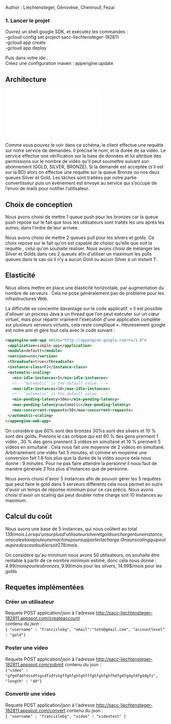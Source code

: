Author : Liechtensteger, Génovèse, Chennouf, Fezai

### 1. Lancer le projet

Ouvrez un shell google SDK, et exécutez les commandes :  
-gcloud config set project sacc-liechtensteger-182811  
-gcloud app create  
-gcloud app deploy  

Puis dans votre ide :  
Créez une configuration maven : appengine:update  



 ## Architecture
 
 ![pdf architecture du projet](/image/SACC.pdf)
 
Comme vous pouvez le voir dans ce schéma, le client effectue une requête sur notre service de demandes. Il précise le nom, et la durée de sa vidéo. Le service effectue une vérification sur la base de données et lui attribue des permissions sur le nombre de vidéo qu'il peut soumettre suivant son abonnement (GOLD, SILVER, BRONZE).
Si la demande est acceptée (s'il est sur la BD) alors on effectue une requête sur la queue Bronze ou nos deux queues Silver et Gold.
Les tâches sont traitées par notre partie convertisseur puis un événement est envoyé au service qui s’occupe de l’envoi de mails pour notifier l’utilisateur.

 ## Choix de conception 

Nous avons choisi de mettre 1 queue push pour les bronzes car la queue push repose sur le fait que tous les utilisateurs sont traités les uns après les autres, dans l’ordre de leur arrivée.

Nous avons choisi de mettre 2 queues pull pour les silvers et golds. Ce choix repose sur le fait qu'on est capable de choisir qu'elle que soit la requête , celui qu'on souhaite réaliser. Nous avons choisi de mélanger les Silver et Golds dans ces 2 queues afin d'utiliser un maximum les pulls queues dans le cas où il n'y a aucun Gold ou aucun Silver à un instant T.


 ## Elasticité
 
 Nous allons mettre en place une élasticité horizontale, par augmentation du nombre de serveurs . Cela ne pose généralement pas de problème pour les infrastructures Web.

La difficulté se concentre davantage sur le code applicatif. « Il est possible d'allouer un process Java à un thread que l’on peut exécuter sur un cœur virtuel, mais pour répartir vraiment l'exécution d'une application complète sur plusieurs serveurs virtuels, cela reste compliqué ». Heuresement google est notre ami et gère tout cela avec le code suivant : 

 ```xml
<appengine-web-app xmlns="http://appengine.google.com/ns/1.0">
  <application>simple-app</application>
  <module>default</module>
  <version>uno</version>
  <threadsafe>true</threadsafe>
  <instance-class>F2</instance-class>
  <automatic-scaling>
    <min-idle-instances>5</min-idle-instances>
    <!-- ‘automatic’ is the default value. -->
    <max-idle-instances>10</max-idle-instances>
    <!-- ‘automatic’ is the default value. -->
    <min-pending-latency>30ms</min-pending-latency>
    <max-pending-latency>automatic</max-pending-latency>
    <max-concurrent-requests>50</max-concurrent-requests>
  </automatic-scaling>
</appengine-web-app>
 ```
 
 On considère que 60% sont des bronzes 30%s sont des silvers et 10 % sont des golds. Prenons le cas critique qui est 60 % des gens prennent 1 vidéo  , 30 % des gens prennent 3 vidéos en simultané et 10 % prennent 5 vidéos en simultané . Cela  nous fait une moyenne de 2 vidéos en simultané. Arbitrairement une vidéo fait 5 minutes, et comme en moyenne une conversion fait 1.8 fois plus que la durée de la vidéo source cela nous donne : 9 minutes. Pour ne pas faire attendre la personne il nous faut de manière générale 2 fois plus d'instances que de personne.
 
Nous avons choisi d'avoir 5 instances afin de pouvoir gérer les 5 requêtes que peut faire le gold dans 5 serveurs différents cela nous permet en outre d'avoir un temps de réponse minimum pour ce cas précis. Nous avons choisi d'avoir un scaling qui peut doubler notre charge  soit 10 instances au maximum.

 
 ## Calcul du coût
  
Nous avons une base de 5 instances, qui nous coûtent au total 139$/mois. Lorsqu'un surplus d’utilisateur silver et gold surchargent une instance, on scale et on ajoute une machine pour supporter la charge. On a un scaling qui peut au pire des cas doubler soit 278$/mois.

On considère qu'au minimum nous avons 50 utilisateurs, on souhaite être rentable à partir de ce nombre minimum estimé, donc cela nous donne : 4.99$/mois pour les bronzes, 9.99$/mois pour les silvers, 14.99$/mois pour les golds

## Requetes implémentées

### Créer un utilisateur

Requete POST application/json à l'adresse http://sacc-liechtensteger-182811.appspot.com/createaccount  
contenu du json :  
```{ "username" : "francislebg", "email":"toto@gmail.com", "accountlevel" : "gold"} ```

### Poster une video

Requete POST application/json à l'adresse http://sacc-liechtensteger-182811.appspot.com/submit
contenu du json :   
```{"video" : "gfgdfddfdssdfsgsdfsdfshgffghfghfghfffghfghfghfhdfgdfgdgfdfgddgfs", "length" : "40"}```


### Convertir une video

Requete POST application/json à l'adresse http://sacc-liechtensteger-182811.appspot.com/convert
contenu du json :  
```{ "username" : "francislebg", "video" : "videotest" }```
  
  



